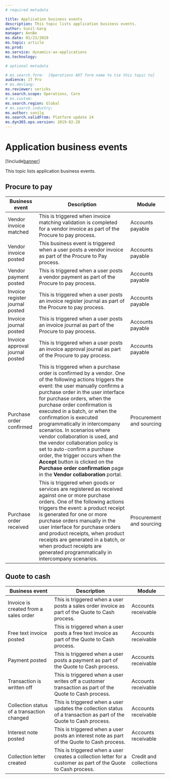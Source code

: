 ```yaml
---
# required metadata

title: Application business events
description: This topic lists application business events.
author: Sunil-Garg
manager: AnnBe
ms.date: 01/23/2019
ms.topic: article
ms.prod: 
ms.service: dynamics-ax-applications
ms.technology: 

# optional metadata

# ms.search.form:  [Operations AOT form name to tie this topic to]
audience: IT Pro
# ms.devlang: 
ms.reviewer: sericks
ms.search.scope: Operations, Core
# ms.custom: 
ms.search.region: Global
# ms.search.industry: 
ms.author: sunilg
ms.search.validFrom: Platform update 24
ms.dyn365.ops.version: 2019-02-28
---
```


# Application business events

[!include[banner](../includes/banner.md)]

This topic lists application business events.

Procure to pay
--------------

| Business event                  | Description                                                                                                                                | Module           |
|---------------------------------|--------------------------------------------------------------------------------------------------------------------------------------------|------------------|
| Vendor invoice matched          | This is triggered when invoice matching validation is completed for a vendor invoice as part of the Procure to pay process. | Accounts payable |
| Vendor invoice posted           | This business event is triggered when a user posts a vendor invoice as part of the Procure to Pay process. | Accounts payable |
| Vendor payment posted           | This is triggered when a user posts a vendor payment as part of the Procure to pay process.                                 | Accounts payable |
| Invoice register journal posted | This is triggered when a user posts an invoice register journal as part of the Procure to pay process.                      | Accounts payable |
| Invoice journal posted          | This is triggered when a user posts an invoice journal as part of the Procure to pay process.                               | Accounts payable |
| Invoice approval journal posted | This is triggered when a user posts an invoice approval journal as part of the Procure to pay process.                      | Accounts payable | 
|Purchase order confirmed |This is triggered when a purchase order is confirmed by a vendor. One of the following actions triggers the event: the user manually confirms a purchase order in the user interface for purchase orders, when the purchase order confirmation is executed in a batch, or when the confirmation is executed programmatically in intercompany scenarios. In scenarios where vendor collaboration is used, and the vendor collaboration policy is set to auto-confirm a purchase order, the trigger occurs when the **Accept** button is clicked on the **Purchase order confirmation**  page in the **Vendor collaboration** portal.|Procurement and sourcing|
|Purchase order received |This is triggered when goods or services are registered as received against one or more purchase orders. One of the following actions triggers the event: a product receipt is generated for one or more purchase orders manually in the user interface for purchase orders and product receipts, when product receipts are generated in a batch, or when product receipts are generated programmatically in intercompany scenarios.|Procurement and sourcing||

Quote to cash
-------------

| Business event                             | Description                                                                                                                       | Module                 |
|--------------------------------------------|-----------------------------------------------------------------------------------------------------------------------------------|------------------------|
| Invoice is created from a sales order      | This is triggered when a user posts a sales order invoice as part of the Quote to Cash process.                    | Accounts receivable    |
| Free text invoice posted                   | This is triggered when a user posts a free text invoice as part of the Quote to Cash process.                      | Accounts receivable    |
| Payment posted                             | This is triggered when a user posts a payment as part of the Quote to Cash process.                                | Accounts receivable    |
| Transaction is written off                 | This is triggered when a user writes off a customer transaction as part of the Quote to Cash process.              | Accounts receivable    |
| Collection status of a transaction changed | This is triggered when a user updates the collection status of a transaction as part of the Quote to Cash process. | Accounts receivable    |
| Interest note posted                       | This is triggered when a user posts an interest note as part of the Quote to Cash process.                         | Accounts receivable    |
| Collection letter created                  | This is triggered when a user creates a collection letter for a customer as part of the Quote to Cash process.     | Credit and collections |

